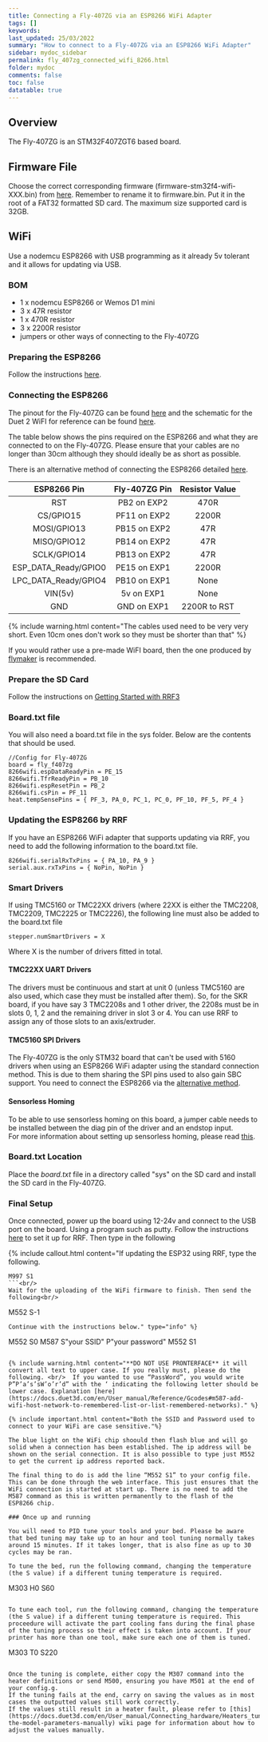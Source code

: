 ```yaml
---
title: Connecting a Fly-407ZG via an ESP8266 WiFi Adapter
tags: []
keywords: 
last_updated: 25/03/2022
summary: "How to connect to a Fly-407ZG via an ESP8266 WiFi Adapter"
sidebar: mydoc_sidebar
permalink: fly_407zg_connected_wifi_8266.html
folder: mydoc
comments: false
toc: false
datatable: true 
---
```


## Overview

The Fly-407ZG is an STM32F407ZGT6 based board.

## Firmware File

Choose the correct corresponding firmware (firmware-stm32f4-wifi-XXX.bin) from [here](https://github.com/gloomyandy/RepRapFirmware/releases). Remember to rename it to firmware.bin. Put it in the root of a FAT32 formatted SD card. The maximum size supported card is 32GB.

## WiFi

Use a nodemcu ESP8266 with USB programming as it already 5v tolerant and it allows for updating via USB.

### BOM

* 1 x nodemcu ESP8266 or Wemos D1 mini
* 3 x 47R resistor
* 1 x 470R resistor
* 3 x 2200R resistor
* jumpers or other ways of connecting to the Fly-407ZG

### Preparing the ESP8266

Follow the instructions [here](stm32_esp8266.html).

### Connecting the ESP8266

The pinout for the Fly-407ZG can be found [here](https://github.com/FLYmaker/FLYF407ZG/blob/master/picture/Pin%20diagram.png) and the schematic for the Duet 2 WiFI for reference can be found [here](https://github.com/T3P3/Duet/blob/master/Duet2/Duet2v1.04/DuetWifiv1.04a_Schematic.pdf). 

The table below shows the pins required on the ESP8266 and what they are connected to on the Fly-407ZG. Please ensure that your cables are no longer than 30cm although they should ideally be as short as possible.  

There is an alternative method of connecting the ESP8266 detailed [here](/fly_407zg_alternative_esp.html).  

<div class="datatable-begin"></div>

| ESP8266 Pin       | Fly-407ZG Pin       | Resistor Value  |
| :-------------: |:-------------:| :---------------:|
| RST           | PB2 on EXP2         | 470R            |
| CS/GPIO15     | PF11 on EXP2         | 2200R           |
| MOSI/GPIO13   | PB15 on EXP2         | 47R             |
| MISO/GPIO12   | PB14 on EXP2         | 47R             |
| SCLK/GPIO14  | PB13 on EXP2         | 47R             |
| ESP_DATA_Ready/GPIO0   | PE15 on EXP1         | 2200R             |
| LPC_DATA_Ready/GPIO4   | PB10 on EXP1         | None            |
| VIN(5v)   | 5v on EXP1          | None             |
| GND   | GND on EXP1          | 2200R to RST             |

<div class="datatable-end"></div>

{% include warning.html content="The cables used need to be very very short. Even 10cm ones don't work so they must be shorter than that" %}

If you would rather use a pre-made WiFI board, then the one produced by [flymaker](https://s.click.aliexpress.com/e/_De5A1Yz) is recommended.  

### Prepare the SD Card

Follow the instructions on [Getting Started with RRF3](getting_started.html)

### Board.txt file

You will also need a board.txt file in the sys folder. Below are the contents that should be used.

```
//Config for Fly-407ZG
board = fly_f407zg
8266wifi.espDataReadyPin = PE_15
8266wifi.TfrReadyPin = PB_10
8266wifi.espResetPin = PB_2
8266wifi.csPin = PF_11
heat.tempSensePins = { PF_3, PA_0, PC_1, PC_0, PF_10, PF_5, PF_4 }
```

### Updating the ESP8266 by RRF

If you have an ESP8266 WiFi adapter that supports updating via RRF, you need to add the following information to the board.txt file.  
```
8266wifi.serialRxTxPins = { PA_10, PA_9 }
serial.aux.rxTxPins = { NoPin, NoPin }
```

### Smart Drivers

If using TMC5160 or TMC22XX drivers (where 22XX is either the TMC2208, TMC2209, TMC2225 or TMC2226), the following line must also be added to the board.txt file
```
stepper.numSmartDrivers = X
```
Where X is the number of drivers fitted in total.

#### TMC22XX UART Drivers

The drivers must be continuous and start at unit 0 (unless TMC5160 are also used, which case they must be installed after them). So, for the SKR board, if you have say 3 TMC2208s and 1 other driver, the 2208s must be in slots 0, 1, 2 and the remaining driver in slot 3 or 4. You can use RRF to assign any of those slots to an axis/extruder. 

#### TMC5160 SPI Drivers

The Fly-407ZG is the only STM32 board that can't be used with 5160 drivers when using an ESP8266 WiFi adapter using the standard connection method. This is due to them sharing the SPI pins used to also gain SBC support. You need to connect the ESP8266 via the [alternative method](./fly_407zg_alternative_esp.html).  

#### Sensorless Homing

To be able to use sensorless homing on this board, a jumper cable needs to be installed between the diag pin of the driver and an endstop input.  
For more information about setting up sensorless homing, please read [this](sensorless.html).   

### Board.txt Location

Place the *board.txt* file in a directory called "sys" on the SD card and install the SD card in the Fly-407ZG.   

### Final Setup

Once connected, power up the board using 12-24v and connect to the USB port on the board. Using a program such as putty. Follow the instructions [here](putty.html) to set it up for RRF. Then type in the following  

{% include callout.html content="If updating the ESP32 using RRF, type the following.  

```
M997 S1
```<br/>
Wait for the uploading of the WiFi firmware to finish. Then send the following<br/>
```
M552 S-1
```<br/>
Continue with the instructions below." type="info" %} 

```
M552 S0
M587 S"your SSID" P"your password"
M552 S1
```

{% include warning.html content="**DO NOT USE PRONTERFACE** it will convert all text to upper case. If you really must, please do the following. <br/>  If you wanted to use “PassWord”, you would write P”P’a’s’sW’o’r’d” with the ‘ indicating the following letter should be lower case. Explanation [here](https://docs.duet3d.com/en/User_manual/Reference/Gcodes#m587-add-wifi-host-network-to-remembered-list-or-list-remembered-networks)." %}

{% include important.html content="Both the SSID and Password used to connect to your WiFi are case sensitive."%}

The blue light on the WiFi chip shoould then flash blue and will go solid when a connection has been established. The ip address will be shown on the serial connection. It is also possible to type just M552 to get the current ip address reported back.

The final thing to do is add the line “M552 S1” to your config file. This can be done through the web interface. This just ensures that the WiFi connection is started at start up. There is no need to add the M587 command as this is written permanently to the flash of the ESP8266 chip.

### Once up and running

You will need to PID tune your tools and your bed. Please be aware that bed tuning may take up to an hour and tool tuning normally takes around 15 minutes. If it takes longer, that is also fine as up to 30 cycles may be ran.  

To tune the bed, run the following command, changing the temperature (the S value) if a different tuning temperature is required.  
```
M303 H0 S60
```  

To tune each tool, run the following command, changing the temperature (the S value) if a different tuning temperature is required. This proceedure will activate the part cooling fans during the final phase of the tuning process so their effect is taken into account. If your printer has more than one tool, make sure each one of them is tuned.  
```
M303 T0 S220
```

Once the tuning is complete, either copy the M307 command into the heater definitions or send M500, ensuring you have M501 at the end of your config.g.  
If the tuning fails at the end, carry on saving the values as in most cases the outputted values still work correctly.  
If the values still result in a heater fault, please refer to [this](https://docs.duet3d.com/en/User_manual/Connecting_hardware/Heaters_tuning#setting-the-model-parameters-manually) wiki page for information about how to adjust the values manually.  